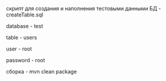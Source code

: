 скрипт для создания и наполнения тестовыми данными БД - createTable.sql 

database - test 

table - users 

user - root 

password - root

сборка - mvn clean package
